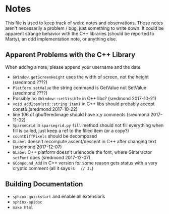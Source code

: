 # Notes

This file is used to keep track of weird notes and observations. These notes aren't necessarily a problem / bug, just something to write down. It could be apparent strange behavior with the C++ libraries (should be reported to Marty), an odd implementation note, or anything else.

## Apparent Problems with the C++ Library

When adding a note, please append your username and the date.

- `GWindow.getScreenHeight` uses the width of screen, not the height (sredmond ????)
- `Platform.setValue` the string command is GetValue not SetValue (sredmond ????)
- Possibly no `GWindow::setVisible` in C++ libs? (sredmond 2017-10-21)
- `void addItem(std::string item)` in C++ libs should probably accept const& (sredmond 2017-10-22)
- line 106 of gbufferedimage should have x,y comments (sredmond 2017-11-02)
- `SparseGrid` in `sparsegrid.py` `fill` method should not fill everything when fill is called, just keep a ref to the filled item (or a copy?)
- `countDiffPixels` should be decomposed
- `GLabel` doesn't recompute ascent/descent in C++ after changing text (sredmond 2017-12-07)
- `GLabel` C++ platform doesn't urlencode the font, where GInteractor `setFont` does (sredmond 2017-12-07)
- `GCompound_Add` in C++ version for some reason gets status with a very cryptic comment (all it says is `  // JL`)

## Building Documentation

- `sphinx-quickstart` and enable all extensions
- `sphinx-apidoc`
- `make html`